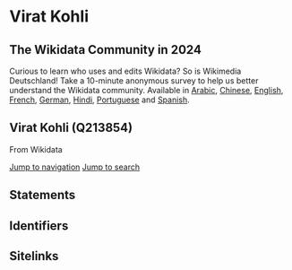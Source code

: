 # Virat Kohli

## The Wikidata Community in 2024

Curious to learn who uses and edits Wikidata? So is Wikimedia Deutschland! Take a 10-minute anonymous survey to help us better understand the Wikidata community. Available in [Arabic](https://wikimedia.sslsurvey.de/Wikidata_Community_Survey_2024/ar/), [Chinese](https://wikimedia.sslsurvey.de/Wikidata_Community_Survey_2024/zh/), [English](https://wikimedia.sslsurvey.de/Wikidata_Community_Survey_2024/en/), [French](https://wikimedia.sslsurvey.de/Wikidata_Community_Survey_2024/fr/), [German](https://wikimedia.sslsurvey.de/Wikidata_Community_Survey_2024/de/), [Hindi](https://wikimedia.sslsurvey.de/Wikidata_Community_Survey_2024/hi/), [Portuguese](https://wikimedia.sslsurvey.de/Wikidata_Community_Survey_2024/pt/) and [Spanish](https://wikimedia.sslsurvey.de/Wikidata_Community_Survey_2024/es/).

## Virat Kohli (Q213854)

From Wikidata

[Jump to navigation](#mw-head) [Jump to search](#searchInput)

## Statements

## Identifiers

## Sitelinks